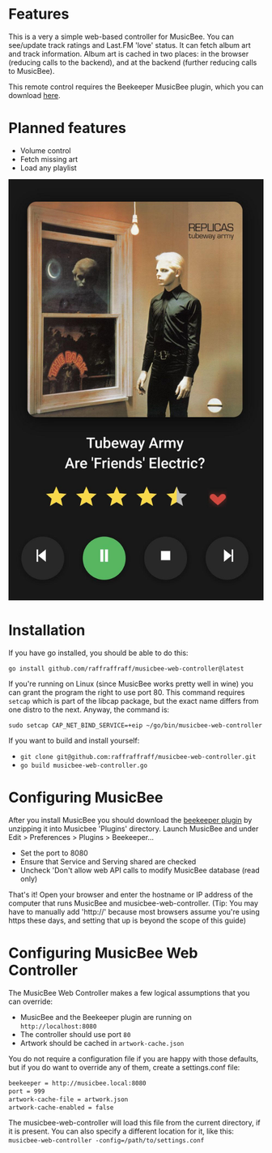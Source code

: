 # Features

This is a very a simple web-based controller for MusicBee. You can see/update track ratings and Last.FM 'love' status. It can fetch album art and track information. Album art is cached in two places: in the browser (reducing calls to the backend), and at the backend (further reducing calls to MusicBee). 

This remote control requires the Beekeeper MusicBee plugin, which you can download [here](http://grismar.net/beekeeper/plugin.zip). 

# Planned features
* Volume control
* Fetch missing art
* Load any playlist

![screenshot](https://github.com/raffraffraff/musicbee-web-controller/blob/main/screenshot.jpg?raw=true)

# Installation
If you have go installed, you should be able to do this:
```
go install github.com/raffraffraff/musicbee-web-controller@latest
```

If you're running on Linux (since MusicBee works pretty well in wine) you can grant the program the right to use port 80. This command requires `setcap` which is part of the libcap package, but the exact name differs from one distro to the next. Anyway, the command is:

```
sudo setcap CAP_NET_BIND_SERVICE=+eip ~/go/bin/musicbee-web-controller
```

If you want to build and install yourself:
- `git clone git@github.com:raffraffraff/musicbee-web-controller.git`
- `go build musicbee-web-controller.go`

# Configuring MusicBee
After you install MusicBee you should download the [beekeeper plugin](http://grismar.net/beekeeper/plugin.zip) by unzipping it into Musicbee 'Plugins' directory. Launch MusicBee and under Edit > Preferences > Plugins > Beekeeper...
 - Set the port to 8080
 - Ensure that Service and Serving shared are checked
 - Uncheck 'Don't allow web API calls to modify MusicBee database (read only)

That's it! Open your browser and enter the hostname or IP address of the computer that runs MusicBee and musicbee-web-controller. (Tip: You may have to manually add 'http://' because most browsers assume you're using https these days, and setting that up is beyond the scope of this guide)

# Configuring MusicBee Web Controller
The MusicBee Web Controller makes a few logical assumptions that you can override:
- MusicBee and the Beekeeper plugin are running on `http://localhost:8080`
- The controller should use port `80`
- Artwork should be cached in `artwork-cache.json`

You do not require a configuration file if you are happy with those defaults, but if you do want to override any of them, create a settings.conf file:

```
beekeeper = http://musicbee.local:8080
port = 999
artwork-cache-file = artwork.json
artwork-cache-enabled = false
```

The musicbee-web-controller will load this file from the current directory, if it is present. You can also specify a different location for it, like this:
`musicbee-web-controller -config=/path/to/settings.conf`
